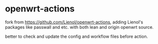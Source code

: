# openwrt-actions

fork from https://github.com/Lienol/openwrt-actions, adding Lienol's packages like passwall and etc. with both lean and origin openwrt source.

better to check and update the config and workflow files before action.
